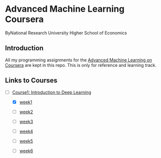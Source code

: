 # Advanced Machine Learning Coursera
ByNational Research University Higher School of Economics

## Introduction

All my programming assignments for the [Advanced Machine Learning on Coursera](https://www.coursera.org/specializations/aml) are kept in this repo. This is only for reference and learning track.

## Links to Courses

- [ ] [Course1: Introduction to Deep Learning](https://github.com/zyunsg/Advanced-machine-learning/tree/master/course1)
  - [x] [week1](https://github.com/zyunsg/Advanced-machine-learning/tree/master/course1/week1)
  - [ ] [week2](https://github.com/zyunsg/Advanced-machine-learning/tree/master/course1/week2)
  - [ ] [week3](https://github.com/zyunsg/Advanced-machine-learning/tree/master/course1/week3)
  - [ ] [week4](https://github.com/zyunsg/Advanced-machine-learning/tree/master/course1/week4)
  - [ ] [week5](https://github.com/zyunsg/Advanced-machine-learning/tree/master/course1/week5)
  - [ ] [week6](https://github.com/zyunsg/Advanced-machine-learning/tree/master/course1/week6)
  


  
